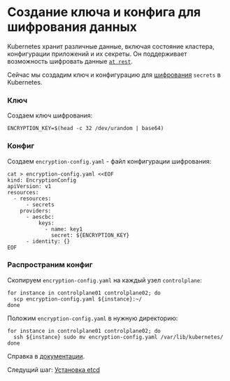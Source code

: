 # Создание ключа и конфига для шифрования данных

Kubernetes хранит различные данные, включая состояние кластера, конфигурации приложений и их секреты. Он поддерживает возможность шифровать данные [`at rest`](https://kubernetes.io/docs/tasks/administer-cluster/encrypt-data).

Сейчас мы создадим ключ и конфигурацию для [шифрования](https://kubernetes.io/docs/tasks/administer-cluster/encrypt-data/#understanding-the-encryption-at-rest-configuration) `secrets` в Kubernetes.

### Ключ

Создаем ключ шифрования:

```
ENCRYPTION_KEY=$(head -c 32 /dev/urandom | base64)
```

### Конфиг

Создаем `encryption-config.yaml` - файл конфигурации шифрования:

```
cat > encryption-config.yaml <<EOF
kind: EncryptionConfig
apiVersion: v1
resources:
  - resources:
      - secrets
    providers:
      - aescbc:
          keys:
            - name: key1
              secret: ${ENCRYPTION_KEY}
      - identity: {}
EOF
```

### Распространим конфиг

Скопируем `encryption-config.yaml` на каждый узел `controlplane`:

```
for instance in controlplane01 controlplane02; do
  scp encryption-config.yaml ${instance}:~/
done
```

Положим `encryption-config.yaml` в нужную директорию:

```
for instance in controlplane01 controlplane02; do
  ssh ${instance} sudo mv encryption-config.yaml /var/lib/kubernetes/
done
```

Справка в [документации](https://kubernetes.io/docs/tasks/administer-cluster/encrypt-data/#encrypting-your-data).

Следущий шаг: [Установка etcd](06.md)
